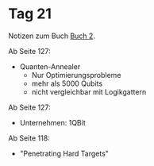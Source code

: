 # Tag 21

Notizen zum Buch [Buch 2](../Buch2.md).

Ab Seite 127:
* Quanten-Annealer
  - Nur Optimierungsprobleme
  - mehr als 5000 Qubits
  - nicht vergleichbar mit Logikgattern

Ab Seite 127:
* Unternehmen: 1QBit

Ab Seite 118:
* "Penetrating Hard Targets"
